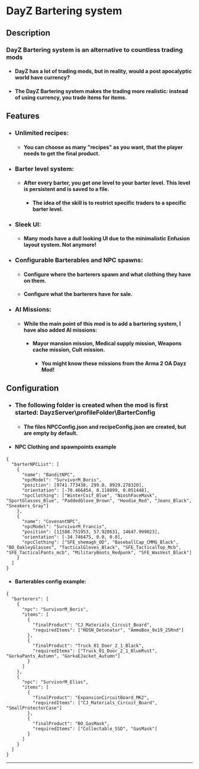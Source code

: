 # DayZ Bartering system


## Description
### **DayZ Bartering system is an alternative to countless trading mods**

- #### DayZ has a lot of trading mods, but in reality, would a post apocalyptic world have currency?
- #### The DayZ Bartering system makes the trading more realistic: instead of using currency, you trade items for items.

## Features




- ### **Unlimited recipes**: 
  - #### You can choose as many "recipes" as you want, that the player needs to get the final product.
    
- ### **Barter level system**: 
  - #### After every barter, you get one level to your barter level. This level is persistent and is saved to a file.
    - #### The idea of the skill is to restrict specific traders to a specific barter level.
 
- ### **Sleek UI**: 
  - #### Many mods have a dull looking UI due to the minimalistic Enfusion layout system. Not anymore!

 
- ### **Configurable Barterables and NPC spawns**:
  - #### Configure where the barterers spawn and what clothing they have on them.
  - #### Configure what the barterers have for sale. 

  
- ### **AI Missions**: 
  - #### While the main point of this mod is to add a bartering system, I have also added AI missions:
    - #### Mayor mansion mission, Medical supply mission, Weapons cache mission, Cult mission.
      - #### You might know these missions from the Arma 2 OA Dayz Mod!



## Configuration
  - ### The following folder is created when the mod is first started: DayzServer\profileFolder\BarterConfig
    - #### The files NPCConfig.json and recipeConfig.json are created, but are empty by default. 

  
- #### NPC Clothing and spawnpoints example     
```
{
  "barterNPCList": [
    {
      "name": "BanditNPC",
      "npcModel": "SurvivorM_Boris",
      "position": [9741.773438, 299.0, 8929.278320],
      "orientation": [-70.466454, 0.118899, 0.051448],
      "npcClothing": ["WinterCoif_Blue", "NioshFaceMask", "SportGlasses_Blue", "PaddedGlove_Brown", "Hoodie_Red", "Jeans_Black", "Sneakers_Gray"]
    },
    {
      "name": "CovenantNPC",
      "npcModel": "SurvivorM_Francis",
      "position": [11588.751953, 57.920631, 14647.999023],
      "orientation": [-34.746475, 0.0, 0.0],
      "npcClothing": ["SFE_shemagh_OD", "BaseballCap_CMMG_Black", "BO_OakleyGlasses", "TacticalGloves_Black", "SFE_TacticalTop_Mcb", "SFE_TacticalPants_mcb", "MilitaryBoots_Redpunk", "SFE_WasVest_Black"]
    }
  ]
}
```

- #### Barterables config example:  
```
{
  "barterers": [
    {
      "npc": "SurvivorM_Boris",
      "items": [
        {
          "finalProduct": "CJ_Materials_Circuit_Board",
          "requiredItems": ["HDSN_Detonator", "AmmoBox_9x19_25Rnd"]
        },
        {
          "finalProduct": "Truck_01_Door_2_1_Black",
          "requiredItems": ["Truck_01_Door_2_1_BlueRust", "GorkaPants_Autumn", "GorkaEJacket_Autumn"]
        }
      ]
    },
    {
      "npc": "SurvivorM_Elias",
      "items": [
        {
          "finalProduct": "ExpansionCircuitBoard_MK2",
          "requiredItems": ["CJ_Materials_Circuit_Board", "SmallProtectorCase"]
        },
        {
          "finalProduct": "BO_GasMask",
          "requiredItems": ["Collectable_SSD", "GasMask"]
        }
      ]
    }
  ]
}
```

---